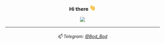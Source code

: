 <div align="center">

### Hi there <img src="https://github.com/MahbodHastam/MahbodHastam/blob/main/hi.gif" width="20px" height="20px" />
 
[![](https://github-readme-stats.vercel.app/api?username=mahbodhastam&show_icons=true&theme=ayu-mirage)](https://github.com/MahbodHastam/)

<!--
[![](https://github-readme-stats.vercel.app/api/top-langs/?username=mahbodhastam&theme=ayu-mirage&layout=compact)](https://github.com/MahbodHastam/)
-->

<hr>

<!--
###### ⛏️ I’m currently working on some _Personal Projects_
-->

###### 📫 Telegram: [@Bod_Bod](https://t.me/Bod_Bod) 
</div>
